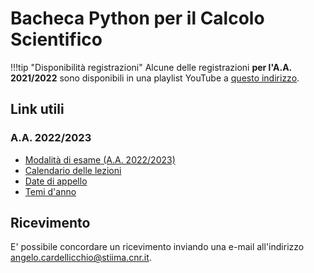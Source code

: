 # Bacheca Python per il Calcolo Scientifico

!!!tip "Disponibilità registrazioni"
    Alcune delle registrazioni **per l'A.A. 2021/2022** sono disponibili in una playlist YouTube a [questo indirizzo](https://www.youtube.com/playlist?list=PLXF97BkFa4HBqRGCvlIjmcqMDN0VPdFcS).

## Link utili

### A.A. 2022/2023

* [Modalità di esame (A.A. 2022/2023)](./2022-23/exams.md)
* [Calendario delle lezioni](./2022-23/calendar.md)
* [Date di appello](./2022-23/dates.md)
* [Temi d'anno](./2022-23/proposals.md)

## Ricevimento

E' possibile concordare un ricevimento inviando una e-mail all'indirizzo [angelo.cardellicchio@stiima.cnr.it](mailto:angelo.cardellicchio@stiima.cnr.it).

<!-- ## Date di appello

Per informazioni sugli appelli, consultare la [bacheca](advices.md).

## Temi d'anno

Per informazioni sui temi d'anno, consultare la [pagina apposita](projects.md).

## Slides proiettate a lezione

L'elenco delle slides proiettate a lezione è disponibile a [questo indirizzo](../../material/slides/pcs/index.md).

## Calendario delle lezioni

Il calendario delle lezioni è disponibile a [questo link](https://www.dm.uniba.it/didattica/competenze-trasversali/2021-22-laboratorio-matematico-informatico-ii/orario-python.pdf). -->

